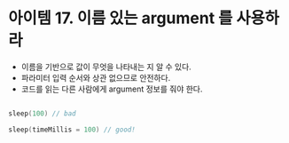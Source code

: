 # 아이템 17. 이름 있는 argument 를 사용하라
 
- 이름을 기반으로 값이 무엇을 나타내는 지 알 수 있다.
- 파라미터 입력 순서와 상관 없으므로 안전하다.
- 코드를 읽는 다른 사람에게 argument 정보를 줘야 한다.

```kotlin

sleep(100) // bad

sleep(timeMillis = 100) // good!
```